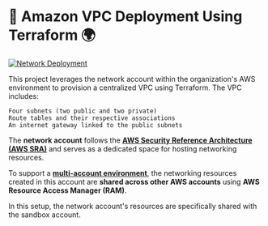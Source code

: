 # 🚀 Amazon VPC Deployment Using Terraform 🌍
[![Network Deployment](https://github.com/Success_Uche/network/actions/workflows/deploy.yml/badge.svg)](https://github.com/Success_Uche/network/actions)

This project leverages the network account within the organization's AWS environment to provision a centralized VPC using Terraform. The VPC includes:

    Four subnets (two public and two private)
    Route tables and their respective associations
    An internet gateway linked to the public subnets

The **network account** follows the **[AWS Security Reference Architecture (AWS SRA)](https://docs.aws.amazon.com/prescriptive-guidance/latest/security-reference-architecture/welcome.html)** and serves as a dedicated space for hosting networking resources.

To support a **[multi-account environment](https://docs.aws.amazon.com/organizations/latest/userguide/orgs_introduction.html)**, the networking resources created in this account are **shared across other AWS accounts** using **AWS Resource Access Manager (RAM)**.

In this setup, the network account's resources are specifically shared with the sandbox account.